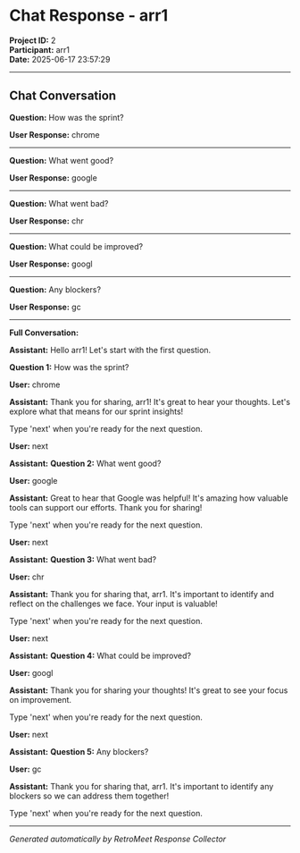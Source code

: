 # Chat Response - arr1

**Project ID:** 2  
**Participant:** arr1  
**Date:** 2025-06-17 23:57:29

---

## Chat Conversation

**Question:** How was the sprint?

**User Response:** chrome

---

**Question:** What went good?

**User Response:** google

---

**Question:** What went bad?

**User Response:** chr

---

**Question:** What could be improved?

**User Response:** googl

---

**Question:** Any blockers?

**User Response:** gc

---

**Full Conversation:**

**Assistant:** Hello arr1! Let's start with the first question.

**Question 1:** How was the sprint?

**User:** chrome

**Assistant:** Thank you for sharing, arr1! It's great to hear your thoughts. Let's explore what that means for our sprint insights!

Type 'next' when you're ready for the next question.

**User:** next

**Assistant:** **Question 2:** What went good?

**User:** google

**Assistant:** Great to hear that Google was helpful! It's amazing how valuable tools can support our efforts. Thank you for sharing!

Type 'next' when you're ready for the next question.

**User:** next

**Assistant:** **Question 3:** What went bad?

**User:** chr

**Assistant:** Thank you for sharing that, arr1. It's important to identify and reflect on the challenges we face. Your input is valuable!

Type 'next' when you're ready for the next question.

**User:** next

**Assistant:** **Question 4:** What could be improved?

**User:** googl

**Assistant:** Thank you for sharing your thoughts! It's great to see your focus on improvement.

Type 'next' when you're ready for the next question.

**User:** next

**Assistant:** **Question 5:** Any blockers?

**User:** gc

**Assistant:** Thank you for sharing that, arr1. It's important to identify any blockers so we can address them together!

Type 'next' when you're ready for the next question.



---

*Generated automatically by RetroMeet Response Collector*
